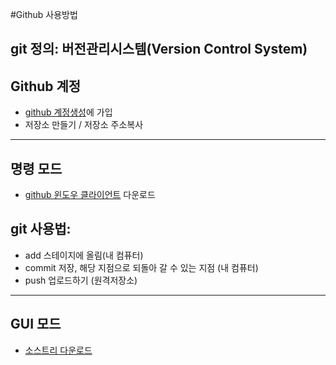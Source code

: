 #Github 사용방법
## git 정의: 버전관리시스템(Version Control System)
## Github 계정
* [github 계정생성](https://github.com/jcshim)에 가입
* 저장소 만들기 / 저장소 주소복사
----------------
## 명령 모드
* [github 윈도우 클라이언트](https://desktop.github.com/) 다운로드
## git 사용법:
* add 스테이지에 올림(내 컴퓨터)
* commit 저장, 해당 지점으로 되돌아 갈 수 있는 지점 (내 컴퓨터)
* push 업로드하기 (원격저장소)
----------------
## GUI 모드 
* [소스트리 다운로드](https://www.sourcetreeapp.com)
